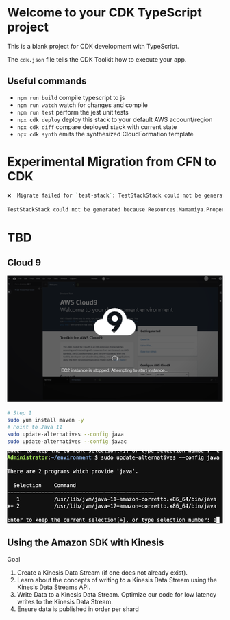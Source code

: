 # Welcome to your CDK TypeScript project

This is a blank project for CDK development with TypeScript.

The `cdk.json` file tells the CDK Toolkit how to execute your app.

## Useful commands

* `npm run build`   compile typescript to js
* `npm run watch`   watch for changes and compile
* `npm run test`    perform the jest unit tests
* `npx cdk deploy`  deploy this stack to your default AWS account/region
* `npx cdk diff`    compare deployed stack with current state
* `npx cdk synth`   emits the synthesized CloudFormation template



# Experimental Migration from CFN to CDK
```bash
❌  Migrate failed for `test-stack`: TestStackStack could not be generated because Resources.Mamamiya.Properties.BucketName[1].RandomGUID: untagged and internally tagged enums do not support enum input at line 68 column 27

TestStackStack could not be generated because Resources.Mamamiya.Properties.BucketName[1].RandomGUID: untagged and internally tagged enums do not support enum input at line 68 column 27
```

# TBD
## Cloud 9
![](images/Cloud%209%20Launch.png)
```bash
# Step 1
sudo yum install maven -y
# Point to Java 11
sudo update-alternatives --config java
sudo update-alternatives --config javac
```
![](images/Point%20to%20Java%2011.png)

## Using the Amazon SDK with Kinesis
Goal
1. Create a Kinesis Data Stream (if one does not already exist).
2. Learn about the concepts of writing to a Kinesis Data Stream using the Kinesis Data Streams API.
3. Write Data to a Kinesis Data Stream.
Optimize our code for low latency writes to the Kinesis Data Stream.
4. Ensure data is published in order per shard
